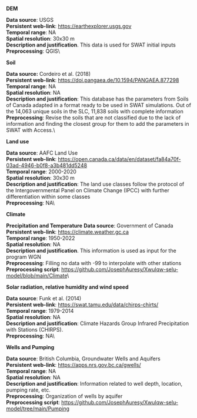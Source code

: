 **DEM**

**Data source**: USGS\
**Persistent web-link**: <https://earthexplorer.usgs.gov>\
**Temporal range**: NA\
**Spatial resolution**: 30x30 m\
**Description and justification**. This data is used for SWAT initial inputs\
**Preprocessing**: QGIS\

**Soil**

**Data source:** Cordeiro et al. (2018)\
**Persistent web-link**:
<https://doi.pangaea.de/10.1594/PANGAEA.877298>\
**Temporal range**: NA\
**Spatial resolution**: NA\
**Description and justification**: This database has the parameters from
Soils of Canada adapted in a format ready to be used in SWAT
simulations. Out of the 14,063 unique soils in the SLC, 11,838 soils
with complete information\
**Preprocessing**: Revise the soils that are not classified due to the
lack of information and finding the closest group for them to add the
parameters in SWAT with Access.\

**Land use**

**Data source**: AAFC Land Use\
**Persistent web-link**: <https://open.canada.ca/data/en/dataset/fa84a70f-03ad-4946-b0f8-a3b481dd5248>\
**Temporal range**: 2000-2020\
**Spatial resolution**: 30x30 m\
**Description and justification**: The land use classes follow the protocol of the Intergovernmental Panel on Climate Change (IPCC) with further differentiation within some classes\
**Preprocessing**: NA\

**Climate**

**Precipitation and Temperature**
**Data source**: Government of Canada\
**Persistent web-link**: <https://climate.weather.gc.ca>\
**Temporal range**: 1950-2022\
**Spatial resolution**: NA\
**Description and justification**. This information is used as input for the program WGN\
**Preprocessing**: Filling no data with -99 to interpolate with other stations\
**Preprocessing script**: <https://github.com/JosephAuresy/Xwulqw-selu-model/blob/main/Climate>\

**Solar radiation, relative humidity and wind speed**

**Data source**: Funk et al. (2014)\
**Persistent web-link**: <https://swat.tamu.edu/data/chirps-chirts/>\
**Temporal range**: 1979-2014\
**Spatial resolution**: NA\
**Description and justification**: Climate Hazards Group Infrared Precipitation with Stations (CHIRPS).\
**Preprocessing**: NA\

**Wells and Pumping**

**Data source**: British Columbia, Groundwater Wells and Aquifers\
**Persistent web-link**: <https://apps.nrs.gov.bc.ca/gwells/>\
**Temporal range**: NA\
**Spatial resolution**: NA\
**Description and justification**: Information related to well depth, location, pumping rate, etc.\
**Preprocessing**: Organization of wells by aquifer\
**Preprocessing script**: <https://github.com/JosephAuresy/Xwulqw-selu-model/tree/main/Pumping>
